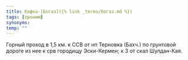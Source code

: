 ```yaml
---
title: Кафка-[Богаз]({% link _terms/богаз.md %})
tags: [ороним]
synonyms:
temp: ""
---
```


Горный проход в 1,5 км. к ССВ от нп Терновка (Бахч.) по грунтовой дороге из нее
к срв городищу Эски-Кермен; к З от скал Шулдан-Кая.
